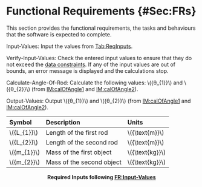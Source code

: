 # Functional Requirements {#Sec:FRs}

This section provides the functional requirements, the tasks and behaviours that the software is expected to complete.

<div id="inputValues"></div>

Input-Values: Input the values from [Tab:ReqInputs](./SecFRs.md#Table:ReqInputs).

<div id="verifyInptVals"></div>

Verify-Input-Values: Check the entered input values to ensure that they do not exceed the [data constraints](./SecDataConstraints.md#Sec:DataConstraints). If any of the input values are out of bounds, an error message is displayed and the calculations stop.

<div id="calcAng"></div>

Calculate-Angle-Of-Rod: Calculate the following values: \\({θ\_{1}}\\) and \\({θ\_{2}}\\) (from [IM:calOfAngle1](./SecIMs.md#IM:calOfAngle1) and [IM:calOfAngle2](./SecIMs.md#IM:calOfAngle2)).

<div id="outputValues"></div>

Output-Values: Output \\({θ\_{1}}\\) and \\({θ\_{2}}\\) (from [IM:calOfAngle1](./SecIMs.md#IM:calOfAngle1) and [IM:calOfAngle2](./SecIMs.md#IM:calOfAngle2)).

<div id="Table:ReqInputs"></div>

|Symbol        |Description              |Units            |
|:-------------|:------------------------|:----------------|
|\\({L\_{1}}\\)|Length of the first rod  |\\({\text{m}}\\) |
|\\({L\_{2}}\\)|Length of the second rod |\\({\text{m}}\\) |
|\\({m\_{1}}\\)|Mass of the first object |\\({\text{kg}}\\)|
|\\({m\_{2}}\\)|Mass of the second object|\\({\text{kg}}\\)|

**<p align="center">Required Inputs following [FR:Input-Values](./SecFRs.md#inputValues)</p>**
